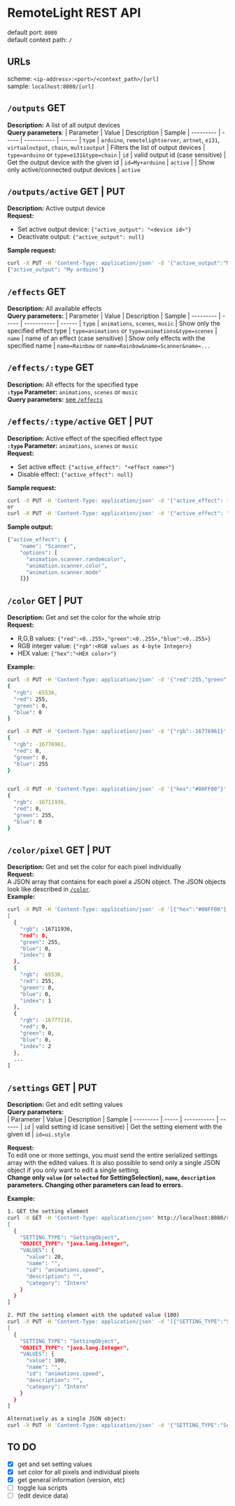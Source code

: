 # RemoteLight REST API

default port: `8080`  
default context path: `/`

## URLs
scheme: `<ip-address>:<port>/<context_path>/[url]`  
sample: `localhost:8080/[url]`

## `/outputs` GET
**Description:** A list of all output devices  
**Query parameters**:
| Parameter | Value | Description | Sample
| --------- | ----- | ----------- | ------
| `type` | `arduino`, `remotelightserver`, `artnet`, `e131`, `virtualoutput`, `chain`, `multioutput` | Filters the list of output devices | `type=arduino` or `type=e131&type=chain`
| `id` | valid output id (case sensitive) | Get the output device with the given id | `id=My+arduino`
| `active` | | Show only active/connected output devices | `active`

## `/outputs/active` GET | PUT
**Description:** Active output device  
**Request:**  
- Set active output device: `{"active_output": "<device id>"}`  
- Deactivate output: `{"active_output": null}`

**Sample request:** 
```bash
curl -X PUT -H 'Content-Type: application/json' -d '{"active_output":"My arduino"}' http://localhost:8080/outputs/active
{"active_output": "My arduino"}
```

## `/effects` GET
**Description:** All available effects  
**Query parameters:**
| Parameter | Value | Description | Sample
| --------- | ----- | ----------- | ------
| `type` | `animations`, `scenes`, `music` | Show only the specified effect type | `type=animations` or `type=animations&type=scenes`
| `name` | name of an effect (case sensitive) | Show only effects with the specified name | `name=Rainbow` or `name=Rainbow&name=Scanner&name=...`

## `/effects/:type` GET
**Description:** All effects for the specified type  
**`:type` Parameter:** `animations`, `scenes` or `music`  
**Query parameters:** [see `/effects`](#effects-get)

## `/effects/:type/active` GET | PUT
**Description:** Active effect of the specified effect type  
**`:type` Parameter:** `animations`, `scenes` or `music`  
**Request:**  
- Set active effect: `{"active_effect": "<effect name>"}`  
- Disable effect: `{"active_effect": null}`

**Sample request:**
```bash
curl -X PUT -H 'Content-Type: application/json' -d '{"active_effect": {"name":"scanner"}}' http://localhost:8080/effects/animations/active
or
curl -X PUT -H 'Content-Type: application/json' -d '{"active_effect": "scanner"}' http://localhost:8080/effects/animations/active
```
**Sample output:**
```bash
{"active_effect": {
    "name": "Scanner",
    "options": [
      "animation.scanner.randomcolor",
      "animation.scanner.color",
      "animation.scanner.mode"
    ]}}
```

## `/color` GET | PUT
**Description:** Get and set the color for the whole strip  
**Request:**  
- R,G,B values: `{"red":<0..255>,"green":<0..255>,"blue":<0..255>}`
- RGB integer value: `{"rgb":<RGB values as 4-byte Integer>}`
- HEX value: `{"hex":"<HEX color>"}`

**Example:**
```bash
curl -X PUT -H 'Content-Type: application/json' -d '{"red":255,"green":0,"blue":0}' http://localhost:8080/color
{
  "rgb": -65536,
  "red": 255,
  "green": 0,
  "blue": 0
}

curl -X PUT -H 'Content-Type: application/json' -d '{"rgb":-16776961}' http://localhost:8080/color
{
  "rgb": -16776961,
  "red": 0,
  "green": 0,
  "blue": 255
}


curl -X PUT -H 'Content-Type: application/json' -d '{"hex":"#00FF00"}' http://localhost:8080/color
{
  "rgb": -16711936,
  "red": 0,
  "green": 255,
  "blue": 0
}
```

## `/color/pixel` GET | PUT
**Description:** Get and set the color for each pixel individually  
**Request:**  
A JSON array that contains for each pixel a JSON object. The JSON objects look like described in [`/color`](#color-get--put).  
**Example:**
```bash
curl -X PUT -H 'Content-Type: application/json' -d '[{"hex":"#00FF00"},{"red":255,"green":0,"blue":0},{"rgb":-16777216}, ... ]' http://localhost:8080/color/pixel
[
  {
    "rgb": -16711936,
    "red": 0,
    "green": 255,
    "blue": 0,
    "index": 0
  },
  {
    "rgb": -65536,
    "red": 255,
    "green": 0,
    "blue": 0,
    "index": 1
  },
  {
    "rgb": -16777216,
    "red": 0,
    "green": 0,
    "blue": 0,
    "index": 2
  },
  ...
]

```

## `/settings` GET | PUT
**Description:** Get and edit setting values  
**Query parameters:**  
| Parameter | Value | Description | Sample
| --------- | ----- | ----------- | ------
| `id` | valid setting id (case sensitive) | Get the setting element with the given id | `id=ui.style`

**Request:**  
To edit one or more settings, you must send the entire serialized settings array with the edited values. It is also possible to send only a single JSON object if you only want to edit a single setting.  
**Change only `value` (or `selected` for SettingSelection), `name`, `description` parameters. Changing other parameters can lead to errors.**

**Example:**
```bash
1. GET the setting element
curl -X GET -H 'Content-Type: application/json' http://localhost:8080/settings?id=animations.speed
[
  {
    "SETTING_TYPE": "SettingObject",
    "OBJECT_TYPE": "java.lang.Integer",
    "VALUES": {
      "value": 20,
      "name": "",
      "id": "animations.speed",
      "description": "",
      "category": "Intern"
    }
  }
]

2. PUT the setting element with the updated value (100)
curl -X PUT -H 'Content-Type: application/json' -d '[{"SETTING_TYPE":"SettingObject","OBJECT_TYPE":"java.lang.Integer","VALUES":{"value":100,"name":"","id":"animations.speed","description":"","category":"Intern"}}]' http://localhost:8080/settings
[
  {
    "SETTING_TYPE": "SettingObject",
    "OBJECT_TYPE": "java.lang.Integer",
    "VALUES": {
      "value": 100,
      "name": "",
      "id": "animations.speed",
      "description": "",
      "category": "Intern"
    }
  }
]

Alternatively as a single JSON object:
curl -X PUT -H 'Content-Type: application/json' -d '{"SETTING_TYPE":"SettingObject","OBJECT_TYPE":"java.lang.Integer","VALUES":{"value":100,"name":"","id":"animations.speed","description":"","category":"Intern"}}' http://localhost:8080/settings
```

## TO DO
- [x] get and set setting values
- [x] set color for all pixels and individual pixels
- [x] get general information (version, etc)
- [ ] toggle lua scripts
- [ ] (edit device data)
